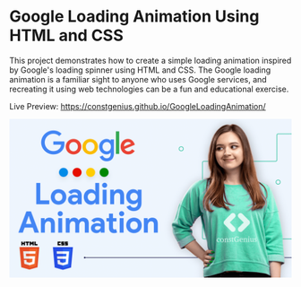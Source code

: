 # Google Loading Animation Using HTML and CSS

This project demonstrates how to create a simple loading animation inspired by Google's loading spinner using HTML and CSS. The Google loading animation is a familiar sight to anyone who uses Google services, and recreating it using web technologies can be a fun and educational exercise.

Live Preview: https://constgenius.github.io/GoogleLoadingAnimation/

![Google Loading Animation](GoogleLoadingAnimation.png)
